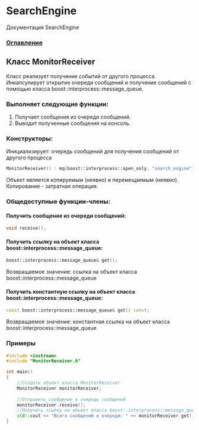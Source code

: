 # SearchEngine
Документация SearchEngine

### [Оглавление](../index.md)

## Класс MonitorReceiver
Класс реализует получение событий от другого процесса. Инкапсулирует открытие очереди сообщений и получение сообщений с помощью класса boost::interprocess::message_queue.
### Выполняет следующие функции:
1. Получает сообщения из очереди сообщений.
2. Выводит полученные сообщения на консоль.
### Конструкторы:
Инициализирует: очередь сообщений для получения сообщений от другого процесса
```cpp
MonitorReceiver() : mq{boost::interprocess::open_only, "search_engine"} {}
```
Объект является копируемым (неявно) и перемещаемым (неявно).\
Копирование - затратная операция.
### Общедоступные функции-члены:
#### Получить сообщение из очереди сообщений:
```cpp
void receive();
```
#### Получить ссылку на объект класса boost::interprocess::message_queue:
```cpp
boost::interprocess::message_queue& get();
```
Возвращаемое значение: ссылка на объект класса boost::interprocess::message_queue
#### Получить константную ссылку на объект класса boost::interprocess::message_queue:
```cpp
const boost::interprocess::message_queue& get() const;
```
Возвращаемое значение: константная ссылка на объект класса boost::interprocess::message_queue
### Примеры
```cpp
#include <iostream>
#include "MonitorReceiver.h"

int main()
{
    //Создать объект класса MonitorReceiver
    MonitorReceiver monitorReceiver;
    
    //Отправить сообщение в очередь сообщений
    monitorReceiver.receive();
    //Получить ссылку на объект класса boost::interprocess::message_queue
    std::cout << "Всего сообщений в очереди: " << monitorReceiver.get().get_num_msg()  << std::endl;
}
```



